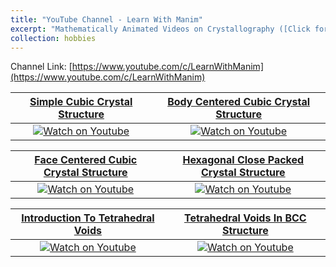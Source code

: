 ```yaml
---
title: "YouTube Channel - Learn With Manim"
excerpt: "Mathematically Animated Videos on Crystallography ([Click for more](https://abdulhamidrumman.github.io/hobbies/hobbies-1/)) <br/> [![Learn With Manim](/images/LWM/LWM_banner.jpg)](https://www.youtube.com/c/LearnWithManim)"
collection: hobbies
---
```

Channel Link: [https://www.youtube.com/c/LearnWithManim](https://www.youtube.com/c/LearnWithManim)

[Simple Cubic Crystal Structure](https://www.youtube.com/watch?v=Pthx506At88) | [Body Centered Cubic Crystal Structure](https://www.youtube.com/watch?v=_9RnbGqtkd4)
:-----------------------------:|:------------------------------------:
[![Watch on Youtube](https://img.youtube.com/vi/Pthx506At88/0.jpg)](https://www.youtube.com/watch?v=Pthx506At88) | [![Watch on Youtube](https://img.youtube.com/vi/_9RnbGqtkd4/0.jpg)](https://www.youtube.com/watch?v=_9RnbGqtkd4)

[Face Centered Cubic Crystal Structure](https://www.youtube.com/watch?v=GSPVC34ijIA) | [Hexagonal Close Packed Crystal Structure](https://www.youtube.com/watch?v=_OhQv5gsoSQ) 
:-----------------------------:|:------------------------------------:
[![Watch on Youtube](https://img.youtube.com/vi/GSPVC34ijIA/0.jpg)](https://www.youtube.com/watch?v=GSPVC34ijIA) | [![Watch on Youtube](https://img.youtube.com/vi/_OhQv5gsoSQ/0.jpg)](https://www.youtube.com/watch?v=_OhQv5gsoSQ) 

[Introduction To Tetrahedral Voids](https://www.youtube.com/watch?v=fszuavypO9k) | [Tetrahedral Voids In BCC Structure](https://www.youtube.com/watch?v=GCA5cY5I_kQ)
:-----------------------------:|:------------------------------------:
[![Watch on Youtube](https://img.youtube.com/vi/fszuavypO9k/0.jpg)](https://www.youtube.com/watch?v=fszuavypO9k) | [![Watch on Youtube](https://img.youtube.com/vi/GCA5cY5I_kQ/0.jpg)](https://www.youtube.com/watch?v=GCA5cY5I_kQ)
